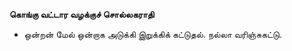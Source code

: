 **கொங்கு வட்டார வழக்குச் சொல்லகராதி**
- ஒன்றன் மேல் ஒன்றாக அடுக்கி இறுக்கிக் கட்டுதல். நல்லா வரிஞ்சுகட்டு.

